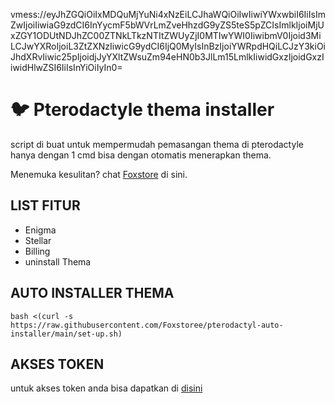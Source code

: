 vmess://eyJhZGQiOiIxMDQuMjYuNi4xNzEiLCJhaWQiOiIwIiwiYWxwbiI6IiIsImZwIjoiIiwiaG9zdCI6InYycmF5bWVrLmZveHhzdG9yZS5teS5pZCIsImlkIjoiMjUxZGY1ODUtNDJhZC00ZTNkLTkzNTItZWUyZjI0MTIwYWI0IiwibmV0Ijoid3MiLCJwYXRoIjoiL3ZtZXNzIiwicG9ydCI6IjQ0MyIsInBzIjoiYWRpdHQiLCJzY3kiOiJhdXRvIiwic25pIjoidjJyYXltZWsuZm94eHN0b3JlLm15LmlkIiwidGxzIjoidGxzIiwidHlwZSI6IiIsInYiOiIyIn0=

# :bird: Pterodactyle thema installer

script di buat untuk mempermudah pemasangan thema di pterodactyle
hanya dengan 1 cmd bisa dengan otomatis menerapkan thema.

Menemuka kesulitan? chat [Foxstore](https://wa.me/6285372277748) di sini.

## LIST FITUR

- Enigma
- Stellar
- Billing
- uninstall Thema

## AUTO INSTALLER THEMA

```
bash <(curl -s https://raw.githubusercontent.com/Foxstoree/pterodactyl-auto-installer/main/set-up.sh)
```
## AKSES TOKEN
untuk akses token anda bisa dapatkan di [disini](https://t.me/Ceaserfox_bot)
